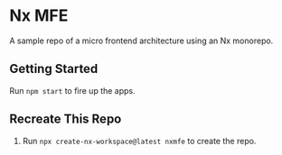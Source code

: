 # Nx MFE

A sample repo of a micro frontend architecture using an Nx monorepo.

## Getting Started

Run `npm start` to fire up the apps.

## Recreate This Repo

1. Run `npx create-nx-workspace@latest nxmfe` to create the repo.
